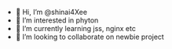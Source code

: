 - 👋 Hi, I’m @shinai4Xee
- 👀 I’m interested in phyton
- 🌱 I’m currently learning jss, nginx etc
- 💞️ I’m looking to collaborate on newbie project


<!---
shinai4Xee/shinai4Xee is a ✨ special ✨ repository because its `README.md` (this file) appears on your GitHub profile.
You can click the Preview link to take a look at your changes.
--->

